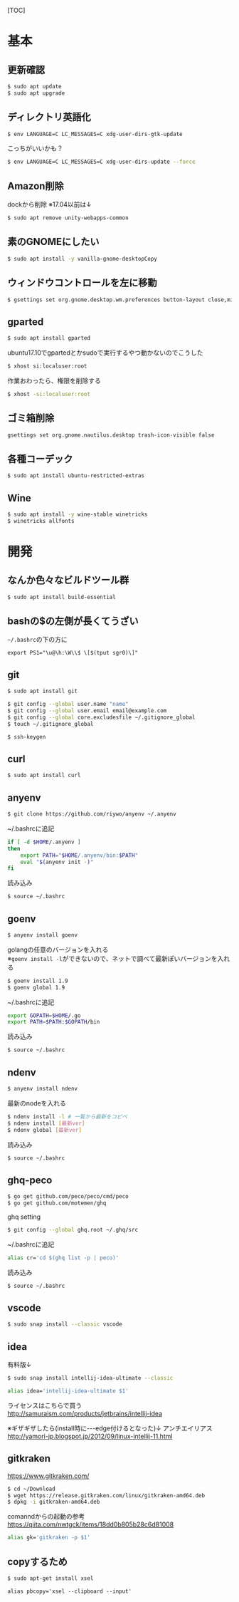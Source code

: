 [TOC]

# 基本
## 更新確認
```sh
$ sudo apt update
$ sudo apt upgrade
```

## ディレクトリ英語化
```sh
$ env LANGUAGE=C LC_MESSAGES=C xdg-user-dirs-gtk-update
```
こっちがいいかも？
```sh
$ env LANGUAGE=C LC_MESSAGES=C xdg-user-dirs-update --force
```

## Amazon削除
dockから削除
※17.04以前は↓
```sh
$ sudo apt remove unity-webapps-common
```

## 素のGNOMEにしたい
```sh
$ sudo apt install -y vanilla-gnome-desktopCopy
```


## ウィンドウコントロールを左に移動
```sh
$ gsettings set org.gnome.desktop.wm.preferences button-layout close,minimize,maximize:
```

## gparted
```sh
$ sudo apt install gparted
```
ubuntu17.10でgpartedとかsudoで実行するやつ動かないのでこうした
```sh
$ xhost si:localuser:root
```
作業おわったら、権限を削除する
```sh
$ xhost -si:localuser:root
```

## ゴミ箱削除
```sh
gsettings set org.gnome.nautilus.desktop trash-icon-visible false
```

## 各種コーデック
```sh
$ sudo apt install ubuntu-restricted-extras
```

## Wine
```sh
$ sudo apt install -y wine-stable winetricks
$ winetricks allfonts
```

# 開発
## なんか色々なビルドツール群
```sh
$ sudo apt install build-essential
```

## bashの$の左側が長くてうざい
`~/.bashrc`の下の方に
```
export PS1="\u@\h:\W\\$ \[$(tput sgr0)\]"
```

## git
```sh
$ sudo apt install git
```
```sh
$ git config --global user.name "name"
$ git config --global user.email email@example.com
$ git config --global core.excludesfile ~/.gitignore_global
$ touch ~/.gitignore_global
```
```sh
$ ssh-keygen
```


## curl
```sh
$ sudo apt install curl
```

## anyenv
```sh
$ git clone https://github.com/riywo/anyenv ~/.anyenv
```
~/.bashrcに追記
```sh
if [ -d $HOME/.anyenv ]
then
    export PATH="$HOME/.anyenv/bin:$PATH"
    eval "$(anyenv init -)"
fi
```
読み込み
```sh
$ source ~/.bashrc
```

## goenv
```sh
$ anyenv install goenv
```
golangの任意のバージョンを入れる  
※`goenv install -l`ができないので、ネットで調べて最新ぽいバージョンを入れる
```sh
$ goenv install 1.9
$ goenv global 1.9
```
~/.bashrcに追記
```sh
export GOPATH=$HOME/.go
export PATH=$PATH:$GOPATH/bin
```
読み込み
```sh
$ source ~/.bashrc
```

## ndenv
```sh
$ anyenv install ndenv
```

最新のnodeを入れる
```sh
$ ndenv install -l # 一覧から最新をコピペ
$ ndenv install [最新ver]
$ ndenv global [最新ver]
```

読み込み
```sh
$ source ~/.bashrc
```

## ghq-peco
```sh
$ go get github.com/peco/peco/cmd/peco
$ go get github.com/motemen/ghq
```
ghq setting
```sh
$ git config --global ghq.root ~/.ghq/src
```

~/.bashrcに追記
```sh
alias cr='cd $(ghq list -p | peco)'
```
読み込み
```sh
$ source ~/.bashrc
```

## vscode
```sh
$ sudo snap install --classic vscode
```
## idea
有料版↓
```sh
$ sudo snap install intellij-idea-ultimate --classic
```
```sh
alias idea='intellij-idea-ultimate $1'
```

ライセンスはこちらで買う  
http://samuraism.com/products/jetbrains/intellij-idea

※ギザギザしたら(install時に---edge付けるとなった)↓
アンチエイリアス
http://yamori-jp.blogspot.jp/2012/09/linux-intellij-11.html


## gitkraken
https://www.gitkraken.com/
```sh
$ cd ~/Download
$ wget https://release.gitkraken.com/linux/gitkraken-amd64.deb
$ dpkg -i gitkraken-amd64.deb
```

comanndからの起動の参考  
https://qiita.com/nwtgck/items/18dd0b805b28c6d81008

```sh
alias gk='gitkraken -p $1'
```

## copyするため
```sh
$ sudo apt-get install xsel
```
```
alias pbcopy='xsel --clipboard --input'
```

